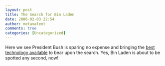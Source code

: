```yaml
---
layout: post
title: The Search for Bin Laden
date: 2006-02-03 22:54
author: metavalent
comments: true
categories: [Uncategorized]
---
```

Here we see President Bush is sparing no expense and bringing the <a href="http://www.dailykos.com/comments/2006/2/4/12820/52526/18#18">best technology available</a> to bear upon the search.  Yes, Bin Laden is about to be spotted any second, now!
